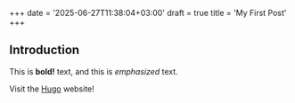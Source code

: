 +++
date = '2025-06-27T11:38:04+03:00'
draft = true
title = 'My First Post'
+++

## Introduction

This is **bold!** text, and this is *emphasized* text.

Visit the [Hugo](https://gohugo.io) website!